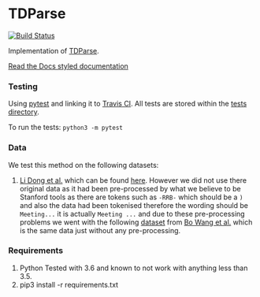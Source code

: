 # TDParse 
[![Build Status](https://travis-ci.org/apmoore1/tdparse.png?branch=master)](https://travis-ci.org/apmoore1/tdparse)

Implementation of [TDParse](https://aclanthology.coli.uni-saarland.de/papers/E17-1046/e17-1046).

[Read the Docs styled documentation](https://apmoore1.github.io/tdparse/)


### Testing
Using [pytest](https://docs.pytest.org/en/latest/contents.html) and linking it to [Travis CI](https://travis-ci.org/). All tests are stored within the [tests directory](./tests).

To run the tests:
`python3 -m pytest`

### Data
We test this method on the following datasets:
1. [Li Dong et al.](https://aclanthology.coli.uni-saarland.de/papers/P14-2009/p14-2009) which can be found [here](http://goo.gl/5Enpu7). However we did not use there original data as it had been pre-processed by what we believe to be Stanford tools as there are tokens such as `-RRB-` which should be a `)` and also the data had been tokenised therefore the wording should be `Meeting...` it is actually `Meeting ...` and due to these pre-processing problems we went with the following [dataset](https://github.com/bluemonk482/tdparse/tree/master/data/lidong) from [Bo Wang et al.](https://aclanthology.coli.uni-saarland.de/papers/E17-1046/e17-1046) which is the same data just without any pre-processing.

### Requirements
1. Python Tested with 3.6 and known to not work with anything less than 3.5.
2. pip3 install -r requirements.txt
